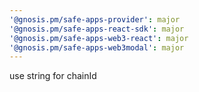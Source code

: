 ```yaml
---
'@gnosis.pm/safe-apps-provider': major
'@gnosis.pm/safe-apps-react-sdk': major
'@gnosis.pm/safe-apps-web3-react': major
'@gnosis.pm/safe-apps-web3modal': major
---
```


use string for chainId
